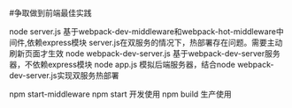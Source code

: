 #争取做到前端最佳实践

node server.js
	基于webpack-dev-middleware和webpack-hot-middleware中间件,依赖express模块
    server.js在双服务的情况下，热部署存在问题。需要主动刷新页面才生效
node webpack-dev-server.js
	基于webpack-dev-server服务器，不依赖express模块
node app.js
    模拟后端服务器，结合node webpack-dev-server.js实现双服务热部署



npm start-middleware
npm start 开发使用
npm build 生产使用